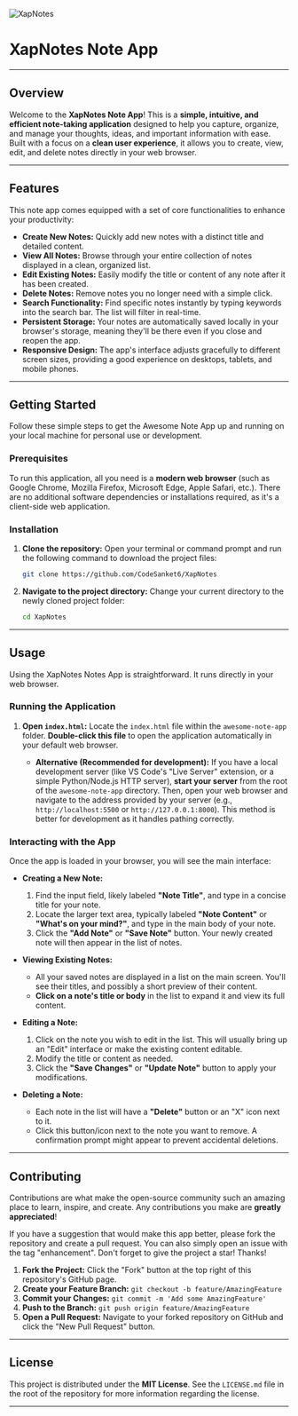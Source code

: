 ![XapNotes](images/logo.png)


# XapNotes Note App

---

## Overview

Welcome to the **XapNotes Note App**! This is a **simple, intuitive, and efficient note-taking application** designed to help you capture, organize, and manage your thoughts, ideas, and important information with ease. Built with a focus on a **clean user experience**, it allows you to create, view, edit, and delete notes directly in your web browser.

---

## Features

This note app comes equipped with a set of core functionalities to enhance your productivity:

* **Create New Notes:** Quickly add new notes with a distinct title and detailed content.
* **View All Notes:** Browse through your entire collection of notes displayed in a clean, organized list.
* **Edit Existing Notes:** Easily modify the title or content of any note after it has been created.
* **Delete Notes:** Remove notes you no longer need with a simple click.
* **Search Functionality:** Find specific notes instantly by typing keywords into the search bar. The list will filter in real-time.
* **Persistent Storage:** Your notes are automatically saved locally in your browser's storage, meaning they'll be there even if you close and reopen the app.
* **Responsive Design:** The app's interface adjusts gracefully to different screen sizes, providing a good experience on desktops, tablets, and mobile phones.
---

## Getting Started

Follow these simple steps to get the Awesome Note App up and running on your local machine for personal use or development.

### Prerequisites

To run this application, all you need is a **modern web browser** (such as Google Chrome, Mozilla Firefox, Microsoft Edge, Apple Safari, etc.). There are no additional software dependencies or installations required, as it's a client-side web application.

### Installation

1.  **Clone the repository:**
    Open your terminal or command prompt and run the following command to download the project files:
    ```bash
    git clone https://github.com/CodeSanket6/XapNotes
    ```

2.  **Navigate to the project directory:**
    Change your current directory to the newly cloned project folder:
    ```bash
    cd XapNotes
    ```

---

## Usage

Using the XapNotes Notes App is straightforward. It runs directly in your web browser.

### Running the Application

1.  **Open `index.html`:** Locate the `index.html` file within the `awesome-note-app` folder. **Double-click this file** to open the application automatically in your default web browser.

    * **Alternative (Recommended for development):** If you have a local development server (like VS Code's "Live Server" extension, or a simple Python/Node.js HTTP server), **start your server** from the root of the `awesome-note-app` directory. Then, open your web browser and navigate to the address provided by your server (e.g., `http://localhost:5500` or `http://127.0.0.1:8000`). This method is better for development as it handles pathing correctly.

### Interacting with the App

Once the app is loaded in your browser, you will see the main interface:

* **Creating a New Note:**
    1.  Find the input field, likely labeled **"Note Title"**, and type in a concise title for your note.
    2.  Locate the larger text area, typically labeled **"Note Content"** or **"What's on your mind?"**, and type in the main body of your note.
    3.  Click the **"Add Note"** or **"Save Note"** button. Your newly created note will then appear in the list of notes.

* **Viewing Existing Notes:**
    * All your saved notes are displayed in a list on the main screen. You'll see their titles, and possibly a short preview of their content.
    * **Click on a note's title or body** in the list to expand it and view its full content.

* **Editing a Note:**
    1.  Click on the note you wish to edit in the list. This will usually bring up an "Edit" interface or make the existing content editable.
    2.  Modify the title or content as needed.
    3.  Click the **"Save Changes"** or **"Update Note"** button to apply your modifications.

* **Deleting a Note:**
    * Each note in the list will have a **"Delete"** button or an "X" icon next to it.
    * Click this button/icon next to the note you want to remove. A confirmation prompt might appear to prevent accidental deletions.

---

## Contributing

Contributions are what make the open-source community such an amazing place to learn, inspire, and create. Any contributions you make are **greatly appreciated**!

If you have a suggestion that would make this app better, please fork the repository and create a pull request. You can also simply open an issue with the tag "enhancement". Don't forget to give the project a star! Thanks!

1.  **Fork the Project:** Click the "Fork" button at the top right of this repository's GitHub page.
2.  **Create your Feature Branch:** `git checkout -b feature/AmazingFeature`
3.  **Commit your Changes:** `git commit -m 'Add some AmazingFeature'`
4.  **Push to the Branch:** `git push origin feature/AmazingFeature`
5.  **Open a Pull Request:** Navigate to your forked repository on GitHub and click the "New Pull Request" button.

---

## License

This project is distributed under the **MIT License**. See the `LICENSE.md` file in the root of the repository for more information regarding the license.

---

